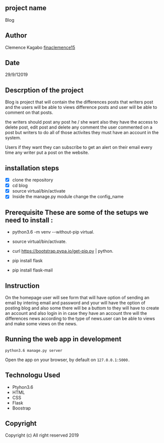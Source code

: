 ## project name

 Blog

## Author

Clemence Kagabo  [finaclemence15](https://github.com/finaclemence15)

## Date

29/9/12019

## Descrption of the project

Blog is project that will contain the  the differences posts that writers post  and the users will be able to views difference posts and user will be able to comment on that posts.

the writers should post any post he / she want also they have the access to delete post, edit post and delete any comment the user commented on a post but writers to do all of those activites they must have an account in the system.

Users if they want they can subscribe to get an alert on their email every time any writer put a post on the website.

## installation steps

- [x] clone the repository 
- [x] cd blog 
- [x] source virtual/bin/activate 
- [x] Inside the manage.py module change the config_name 

## Prerequisite These are some of the setups we need to install :

* python3.6 -m venv --without-pip virtual.

* source virtual/bin/activate.

* curl https://bootstrap.pypa.io/get-pip.py | python.

* pip install flask

* pip install flask-mail


## Instruction

On the homepage user will see form that will have option of sending an email  by intering email and password and  your will have the option of  posting blog  and also some there will be a buttom  to  they will have to create an account  and also login in in case they have  an account thre will the differences news according to the type of news.user can be able to views and make some views on the news.

## Running the web app in development

``` python3.6 manage.py server ```

Open the app on your browser, by default on ``` 127.0.0.1:5000. ```

## Technologu Used

* Ptyhon3.6 
* HTML
* CSS
* Flask
* Boostrap

## Copyright

Copyright (c) All right reserved 2019
